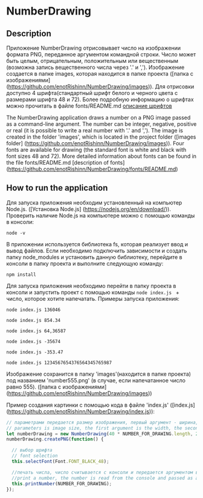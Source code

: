 # NumberDrawing


## Description


Приложение NumberDrawing отрисовывает число на изображении формата PNG, переданное аргументом командной строки. Число может быть целым, отрицательным, положительным или вещественным (возможна запись вещественного числа через '.' и ','). Изображение создается в папке images, которая находится в папке проекта ([папка с изображениями] (https://github.com/enotRishinn/NumberDrawing/images)). Для отрисовки доступно 4 шрифта(стандартный шрифт белого и черного цвета с размерами шрифта 48 и 72). Более подробную информацию о шрифтах можно прочитать в файле fonts/README.md [описание шрифтов](https://github.com/enotRishinn/NumberDrawing/fonts/README.md)


The NumberDrawing application draws a number on a PNG image passed as a command-line argument. The number can be integer, negative, positive or real (it is possible to write a real number with '.' and ','). The image is created in the folder 'images', which is located in the project folder ([images folder] (https://github.com/enotRishinn/NumberDrawing/images)). Four fonts are available for drawing (the standard font is white and black with font sizes 48 and 72). More detailed information about fonts can be found in the file fonts/README.md [description of fonts] (https://github.com/enotRishinn/NumberDrawing/fonts/README.md)


## How to run the application


Для запуска приложения необходим установленный на компьютер Node.js. ([Установка Node.js] (https://nodejs.org/en/download/)). Проверить наличие Node.js на компьютере можно с помощью команды в консоли:

`node -v`

В приложении используется библиотека fs, которая реализует ввод и вывод файлов. Если необходимо подключить зависимости и создать папку node_modules и установить данную библиотеку, перейдите в консоли в папку проекта и выполните следующую команду:

`npm install`

Для запуска приложения необходимо перейти в папку проекта в консоли и запустить проект с помощью команды `node index.js ` + число, которое хотите напечатать. Примеры запуска приложения:

`node index.js 136046`

`node index.js 854.34`

`node index.js 64,36587`

`node index.js -35674`

`node index.js -353.47`

`node index.js 1234567654376564345765987`

Изображение сохранится в папку 'images'(находится в папке проекта) под названием 'number555.png' (в случае, если напечатанное число равно 555). ([папка с изображениями] (https://github.com/enotRishinn/NumberDrawing/images))

Пример создания картинки с помощью кода в файле 'index.js' ([index.js] (https://github.com/enotRishinn/NumberDrawing/index.js)):

```js
// параметрами передается размер изображения, первый аргумент - ширина, второй - высота
// parameters is image size, the first argument is the width, the second is the height
let numberDrawing = new NumberDrawing(40 * NUMBER_FOR_DRAWING.length, 200);
numberDrawing.createPNG(function() {

  // выбор шрифта
  // font selection
  this.selectFont(Font.FONT_BLACK_48);

  //печать числа, число считывается с консоли и передается аргументом в виде строки
  //print a number, the number is read from the console and passed as an argument as a string
  this.printNumber(NUMBER_FOR_DRAWING);
});
```
